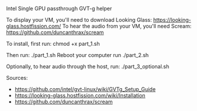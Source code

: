 Intel Single GPU passthrough GVT-g helper

To display your VM, you'll need to download Looking Glass: https://looking-glass.hostfission.com/
To hear the audio from your VM, you'll need Scream: https://github.com/duncanthrax/scream

To install, first run: chmod +x part_1.sh

Then run: ./part_1.sh
Reboot your computer
run ./part_2.sh

Optionally, to hear audio through the host, run:
./part_3_optional.sh

Sources:
* https://github.com/intel/gvt-linux/wiki/GVTg_Setup_Guide
* https://looking-glass.hostfission.com/wiki/Installation
* https://github.com/duncanthrax/scream
